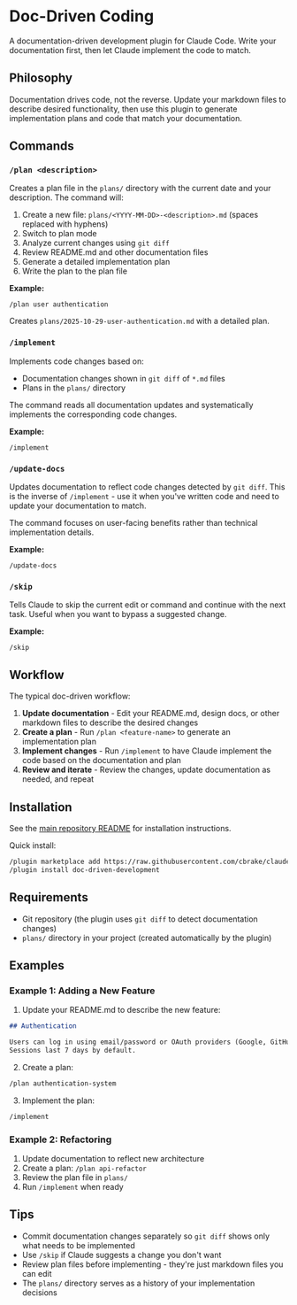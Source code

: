 # Doc-Driven Coding

A documentation-driven development plugin for Claude Code. Write your
documentation first, then let Claude implement the code to match.

## Philosophy

Documentation drives code, not the reverse. Update your markdown files to
describe desired functionality, then use this plugin to generate implementation
plans and code that match your documentation.

## Commands

### `/plan <description>`

Creates a plan file in the `plans/` directory with the current date and your
description. The command will:

1. Create a new file: `plans/<YYYY-MM-DD>-<description>.md` (spaces replaced
   with hyphens)
2. Switch to plan mode
3. Analyze current changes using `git diff`
4. Review README.md and other documentation files
5. Generate a detailed implementation plan
6. Write the plan to the plan file

**Example:**

```
/plan user authentication
```

Creates `plans/2025-10-29-user-authentication.md` with a detailed plan.

### `/implement`

Implements code changes based on:

- Documentation changes shown in `git diff` of `*.md` files
- Plans in the `plans/` directory

The command reads all documentation updates and systematically implements the
corresponding code changes.

**Example:**

```
/implement
```

### `/update-docs`

Updates documentation to reflect code changes detected by `git diff`. This is
the inverse of `/implement` - use it when you've written code and need to update
your documentation to match.

The command focuses on user-facing benefits rather than technical implementation
details.

**Example:**

```
/update-docs
```

### `/skip`

Tells Claude to skip the current edit or command and continue with the next
task. Useful when you want to bypass a suggested change.

**Example:**

```
/skip
```

## Workflow

The typical doc-driven workflow:

1. **Update documentation** - Edit your README.md, design docs, or other
   markdown files to describe the desired changes
2. **Create a plan** - Run `/plan <feature-name>` to generate an implementation
   plan
3. **Implement changes** - Run `/implement` to have Claude implement the code
   based on the documentation and plan
4. **Review and iterate** - Review the changes, update documentation as needed,
   and repeat

## Installation

See the [main repository README](https://github.com/cbrake/claude-plugins) for
installation instructions.

Quick install:

```bash
/plugin marketplace add https://raw.githubusercontent.com/cbrake/claude-plugins/main/marketplace.json
/plugin install doc-driven-development
```

## Requirements

- Git repository (the plugin uses `git diff` to detect documentation changes)
- `plans/` directory in your project (created automatically by the plugin)

## Examples

### Example 1: Adding a New Feature

1. Update your README.md to describe the new feature:

```markdown
## Authentication

Users can log in using email/password or OAuth providers (Google, GitHub).
Sessions last 7 days by default.
```

2. Create a plan:

```bash
/plan authentication-system
```

3. Implement the plan:

```bash
/implement
```

### Example 2: Refactoring

1. Update documentation to reflect new architecture
2. Create a plan: `/plan api-refactor`
3. Review the plan file in `plans/`
4. Run `/implement` when ready

## Tips

- Commit documentation changes separately so `git diff` shows only what needs to
  be implemented
- Use `/skip` if Claude suggests a change you don't want
- Review plan files before implementing - they're just markdown files you can
  edit
- The `plans/` directory serves as a history of your implementation decisions
